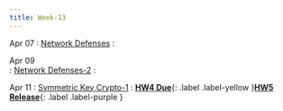 ```yaml
---
title: Week-13
---
```


Apr 07 
: [Network Defenses](https://purdue.brightspace.com/d2l/le/content/832199/Home?itemIdentifier=D2L.LE.Content.ContentObject.ModuleCO-14746477)
  : 

Apr 09  
: [Network Defenses-2](https://purdue.brightspace.com/d2l/le/content/832199/Home?itemIdentifier=D2L.LE.Content.ContentObject.ModuleCO-14746477)
  : 

Apr 11 
: [Symmetric Key Crypto-1](https://purdue.brightspace.com/d2l/le/content/832199/Home?itemIdentifier=D2L.LE.Content.ContentObject.ModuleCO-14746477)
  :  [**HW4 Due**](#){: .label .label-yellow }[**HW5 Release**](#){: .label .label-purple }



